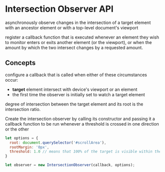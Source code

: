 # Intersection Observer API

asynchronously observe changes in the intersection of a target element with an ancestor element or with a top-level document's viewport

register a callback function that is executed whenever an element they wish to monitor enters or exits another element (or the viewport), or when the amount by which the two intersect changes by a requested amount.

## Concepts

configure a callback that is called when either of these circumstances occur:

- **target** element intersect with device's viewport or an element
- the first time the observer is initially set to watch a target element

degree of intersection between the target element and its root is the intersection ratio.

Create the intersection observer by calling its constructor and passing it a callback function to be run whenever a threshold is crossed in one direction or the other

```javascript
let options = {
  root: document.querySelector('#scrollArea'),
  rootMargin: '0px',
  threshold: 1.0 // means that 100% of the target is visible within the element(root)
}

let observer = new IntersectionObserver(callback, options);
```